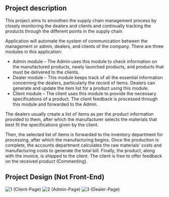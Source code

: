 ## Project description

This project aims to smoothen the supply chain management process by closely monitoring the dealers 
and clients and continually tracking the products through the different points in the supply chain

Application will automate the system of communication between the management or admin, dealers, and clients of the company. There are three modules in this application:
* Admin module – The Admin uses this module to check information on the manufactured products, newly launched products, and products that must be delivered to the clients.
* Dealer module – This module keeps track of all the essential information concerning the dealers, particularly the record of items. Dealers can generate and update the item list for a product using this module.
* Client module – The client uses this module to provide the necessary specifications of a product. The client feedback is processed through this module and forwarded to the Admin.

The dealers usually create a list of items as per the product information provided to them, after which the manufacturer selects the materials that best fit the specifications given by the client.

Then, the selected list of items is forwarded to the inventory department for processing, after which the manufacturing begins. Once the production is complete, the accounts department calculates the raw materials’ costs and manufacturing costs to generate the total bill. Finally, the product, along with the invoice, is shipped to the client. The client is free to offer feedback on the received product (Commenting).

## Project Design (Not Front-End)
![1 (Client-Page)](https://user-images.githubusercontent.com/87764579/180738408-388ec844-783d-45fe-b88f-900b33914c1d.png)
![2 (Admin-Page)](https://user-images.githubusercontent.com/87764579/180738425-7e52de15-11ff-4660-8b96-33ce52a5d3f0.png)
![3 (Dealer-Page)](https://user-images.githubusercontent.com/87764579/180738435-0a946777-cffa-4194-be2b-8d4adfd1e985.png)
